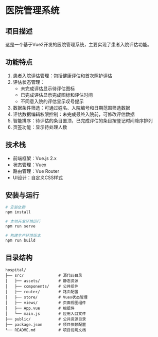 # 医院管理系统

## 项目描述
这是一个基于Vue2开发的医院管理系统，主要实现了患者入院评估功能。

## 功能特点
1. 患者入院评估管理：包括健康评估和首次照护评估
2. 评估状态管理：
   - 未完成评估显示待评估图标
   - 已完成评估显示完成图标和评估时间
   - 不同意入院的评估显示叹号提示
3. 数据条件筛选：可通过姓名、入院编号和日期范围筛选数据
4. 评估数据编辑权限控制：未完成最终入院前，可修改评估数据
5. 智能排序：待评估的条目置顶，已完成评估的条目按登记时间降序排列
6. 页签功能：显示待处理人数

## 技术栈
- 前端框架：Vue.js 2.x
- 状态管理：Vuex
- 路由管理：Vue Router
- UI设计：自定义CSS样式

## 安装与运行
```bash
# 安装依赖
npm install

# 本地开发环境运行
npm run serve

# 构建生产环境版本
npm run build
```

## 目录结构
```
hospital/
├── src/               # 源代码目录
│   ├── assets/        # 静态资源
│   ├── components/    # 公共组件
│   ├── router/        # 路由配置
│   ├── store/         # Vuex状态管理
│   ├── views/         # 页面视图组件
│   ├── App.vue        # 根组件
│   └── main.js        # 应用入口文件
├── public/            # 公共资源目录
├── package.json       # 项目依赖配置
└── README.md          # 项目说明文档
``` 